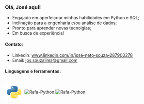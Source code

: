 ### Olá, José aqui!
- Engajado em aperfeiçoar minhas habilidades em Python e SQL;
- Inclinação para a engenharia e/ou análise de dados;
- Pronto para aprender novas tecnolgias;
- Em busca de experiência!


#### Contato:
- Linkedin: www.linkedin.com/in/josé-neto-souza-287900278
- Email: jos.souzalima@gmail.com


#### Linguagens e ferramentas:
<div style="display: inline_block"><br>
  <img align="center" alt="Rafa-Python" height="50" width="60" src="https://raw.githubusercontent.com/devicons/devicon/master/icons/python/python-original.svg">
  <img align="center" alt="Rafa-Python" height="50" width="60" src="https://cdn.jsdelivr.net/gh/devicons/devicon/icons/postgresql/postgresql-plain.svg" />
  <img align="center" alt="Rafa-Python" height="50" width="60" src="https://cdn.jsdelivr.net/gh/devicons/devicon/icons/jupyter/jupyter-original.svg" />
</div>
